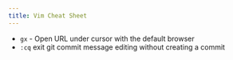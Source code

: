 ```yaml
---
title: Vim Cheat Sheet
---
```


- `gx` - Open URL under cursor with the default browser
- `:cq` exit git commit message editing without creating a commit